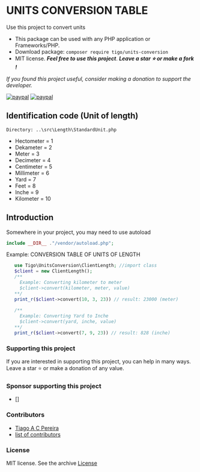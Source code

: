 # UNITS CONVERSION TABLE
Use this project to convert units

- This package can be used with any PHP application or Frameworks/PHP.
- Download package: ```composer require tigo/units-conversion```
- MIT license. ***Feel free to use this project***. ***Leave a star :star: or make a fork !***

*If you found this project useful, consider making a donation to support the developer.* 

[![paypal](https://www.paypalobjects.com/pt_BR/BR/i/btn/btn_donateCC_LG.gif)](https://www.paypal.com/donate?hosted_button_id=5SCQFF9FDUYNW)
[![paypal](https://www.paypalobjects.com/en_US/i/btn/btn_donateCC_LG.gif)](https://www.paypal.com/donate?hosted_button_id=XLUUH8EL85UXE)

## Identification code (Unit of length)
```
Directory: ..\src\Length\StandardUnit.php
```
* Hectometer = 1 
* Dekameter = 2
* Meter = 3
* Decimeter = 4
* Centimeter = 5
* Millimeter = 6
* Yard = 7
* Feet = 8
* Inche = 9
* Kilometer = 10
## Introduction
Somewhere in your project, you may need to use autoload
 ```php
 include __DIR__ ."/vendor/autoload.php";
 ```
 Example: CONVERSION TABLE OF UNITS OF LENGTH
 ```php
    use Tigo\UnitsConversion\ClientLength; //import class 
    $client = new ClientLength();
    /**
      Example: Converting kilometer to meter
      $client->convert(kilometer, meter, value)
    **/
    print_r($client->convert(10, 3, 23)) // result: 23000 (meter)
    
    /**
      Example: Converting Yard to Inche
      $client->convert(yard, inche, value)
    **/
    print_r($client->convert(7, 9, 23)) // result: 828 (inche)
 ```
### Supporting this project
If you are interested in supporting this project, you can help in many ways. Leave a star :star: or make a donation of any value.

### Sponsor supporting this project
- []
### Contributors
 - [Tiago A C Pereira](https://github.com/tigoCaval) 
 - [list of contributors](https://github.com/tigoCaval/units-conversion-table/graphs/contributors)
### License
MIT license. See the archive [License](https://github.com/tigoCaval/units-conversion-table/blob/main/LICENSE)
